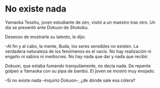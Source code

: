# No existe nada

Yamaoka Tesshu, joven estudiante de zen, visitó a un maestro tras otro.
Un día se presentó ante Dokuon de Shokoku.

Deseoso de mostrarle su talento, le dijo:

–Al fin y al cabo, la mente, Buda, los seres sensibles no existen. La
verdadera naturaleza de los fenómenos es el vacío. No hay realización ni
engaño ni sabios ni mediocres. No hay nada que dar y nada que recibir.

Dokuon, que estaba fumando tranquilamente, no decía nada. De repente
golpeó a Yamaoka con su pipa de bambú. El joven se mostró muy enojado.

–Si no existe nada –inquirió Dokuon–, ¿de dónde sale esa cólera?